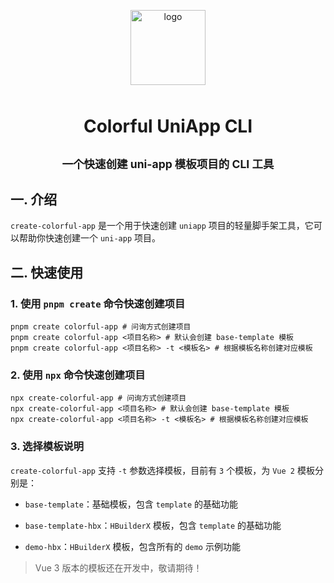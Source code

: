 
<p align="center">
    <img alt="logo" src="/anyup/images/logo-heart-transparent.png" width="120" style="margin-bottom: 10px;">
</p>

<h1 align="center">Colorful UniApp CLI</h1>

<h2 align="center">
    <sub>一个快速创建 uni-app 模板项目的 CLI 工具</sub>
</h2>

## 一. 介绍

`create-colorful-app` 是一个用于快速创建 `uniapp` 项目的轻量脚手架工具，它可以帮助你快速创建一个 `uni-app` 项目。

## 二. 快速使用

### 1. 使用 `pnpm create` 命令快速创建项目

```shell
pnpm create colorful-app # 问询方式创建项目
pnpm create colorful-app <项目名称> # 默认会创建 base-template 模板
pnpm create colorful-app <项目名称> -t <模板名> # 根据模板名称创建对应模板
```
### 2. 使用 `npx` 命令快速创建项目

```shell
npx create-colorful-app # 问询方式创建项目
npx create-colorful-app <项目名称> # 默认会创建 base-template 模板
npx create-colorful-app <项目名称> -t <模板名> # 根据模板名称创建对应模板
```

### 3. 选择模板说明

`create-colorful-app` 支持 `-t` 参数选择模板，目前有 `3` 个模板，为 `Vue 2` 模板分别是：

- `base-template`：基础模板，包含 `template` 的基础功能
  
- `base-template-hbx`：`HBuilderX` 模板，包含 `template` 的基础功能

- `demo-hbx`：`HBuilderX` 模板，包含所有的 `demo` 示例功能


> Vue 3 版本的模板还在开发中，敬请期待！
